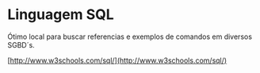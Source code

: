 # Linguagem SQL

Ótimo local para buscar referencias e exemplos de comandos em diversos SGBD´s.

[http://www.w3schools.com/sql/](http://www.w3schools.com/sql/)

